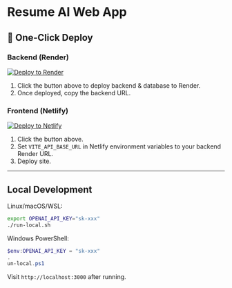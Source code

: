 # Resume AI Web App

## 🚀 One-Click Deploy

### Backend (Render)
[![Deploy to Render](https://render.com/images/deploy-to-render-button.svg)](https://render.com/deploy)

1. Click the button above to deploy backend & database to Render.
2. Once deployed, copy the backend URL.

### Frontend (Netlify)
[![Deploy to Netlify](https://www.netlify.com/img/deploy/button.svg)](https://app.netlify.com/start)

1. Click the button above.
2. Set `VITE_API_BASE_URL` in Netlify environment variables to your backend Render URL.
3. Deploy site.

---

## Local Development

Linux/macOS/WSL:
```bash
export OPENAI_API_KEY="sk-xxx"
./run-local.sh
```

Windows PowerShell:
```powershell
$env:OPENAI_API_KEY = "sk-xxx"
.un-local.ps1
```

Visit `http://localhost:3000` after running.

